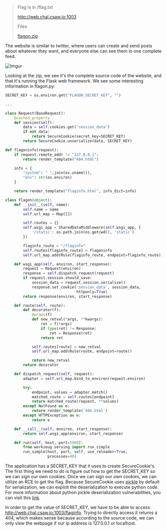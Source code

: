 > Flag is in /flag.txt
> 
> http://web.chal.csaw.io:1003
> 
> Files
> 
> [flagon.zip](https://ctf.csaw.io/files/5d0977e48372db7e81cbf84752a4c511/flagon.zip)

The website is similar to twitter, where users can create and send posts about whatever they want, and everyone else can see them in one complete feed. 

![Imgur](https://i.imgur.com/KoROMvT.png)

Looking at the zip, we see it's the complete source code of the website, and that it's running the Flask web framework. We see some interesting information in flagon.py:

```python
SECRET_KEY = os.environ.get("FLAGON_SECRET_KEY", "")

...

class Request(BaseRequest):
    @cached_property
    def session(self):
        data = self.cookies.get("session_data")
        if not data:
            return SecureCookie(secret_key=SECRET_KEY)
        return SecureCookie.unserialize(data, SECRET_KEY)

def flagoninfo(request):
    if request.remote_addr != "127.0.0.1":
        return render_template("404.html")

    info = {
        "system": " ".join(os.uname()),
        "env": str(os.environ)
    }

    return render_template("flaginfo.html", info_dict=info)

class Flagon(object):
    def __init__(self, name):
        self.name = name
        self.url_map = Map([])

        self.routes = {}
        self.wsgi_app = SharedDataMiddleware(self.wsgi_app, {
            '/static': os.path.join(os.getcwd(), 'static')
        })

        flaginfo_route = "/flaginfo"
        self.routes[flaginfo_route] = flagoninfo
        self.url_map.add(Rule(flaginfo_route, endpoint=flaginfo_route))

    def wsgi_app(self, environ, start_response):
        request = Request(environ)
        response = self.dispatch_request(request)
        if request.session.should_save:
            session_data = request.session.serialize()
            response.set_cookie('session_data', session_data,
                                httponly=True)
        return response(environ, start_response)

    def route(self, route):
        def decorator(f):
            @wraps(f)
            def new_retval(*args, **kwargs):
                ret = f(*args)
                if type(ret) != Response:
                    ret = Response(ret)
                return ret

            self.routes[route] = new_retval
            self.url_map.add(Rule(route, endpoint=route))

            return new_retval
        return decorator

    def dispatch_request(self, request):
        adapter = self.url_map.bind_to_environ(request.environ)

        try:
            endpoint, values = adapter.match()
            matched_route = self.routes[endpoint]
            return matched_route(request, **values)
        except NotFound as e:
            return render_template('404.html')
        except HTTPException as e:
            return e

    def __call__(self, environ, start_response):
        return self.wsgi_app(environ, start_response)

    def run(self, host, port=5000):
        from werkzeug.serving import run_simple
        run_simple(host, port, self, use_reloader=True,
                   processes=40)
```
The application has a SECRET_KEY that it uses to create SecureCookie's. The first thing we need to do is figure out how to get the SECRET_KEY so we can sign our own cookies. Once we can sign our own cookies, we can utilize an RCE to get the flag. Because SecureCookie uses [pickle](https://docs.python.org/3/library/pickle.html) by default for serialization, we can exploit the deserialization to execute python code. For more information about python pickle deserialization vulnerabilities, you can visit this [link](https://crowdshield.com/blog.php?name=exploiting-python-deserialization-vulnerabilities).

In order to get the value of SECRET_KEY, we have to be able to access http://web.chal.csaw.io:1003/flaginfo. Trying to directly access it returns a 404, which makes sense because according to the source code, we can only view the webpage if our ip address is 127.0.0.1 or localhost.
